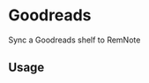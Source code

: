 # Goodreads

Sync a Goodreads shelf to RemNote

## Usage

<!-- TODO: Describe usage -->

<!-- ignore-after -->
